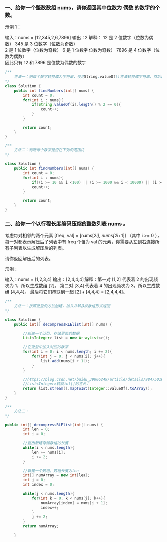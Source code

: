### 一、给你一个整数数组 nums，请你返回其中位数为 偶数 的数字的个数。

示例 1：

输入：nums = [12,345,2,6,7896]
输出：2
解释：
12 是 2 位数字（位数为偶数） 
345 是 3 位数字（位数为奇数）  
2 是 1 位数字（位数为奇数） 
6 是 1 位数字 位数为奇数） 
7896 是 4 位数字（位数为偶数）  
因此只有 12 和 7896 是位数为偶数的数字

```java
/**
	方法一：把每个数字转换成为字符串，使用String.valueOf()方法转换成字符串，然后再用.length()方法求			出其长度，再 %2 如果为0则为位数未偶数的个数
*/
class Solution {
    public int findNumbers(int[] nums) {
        int count = 0;
        for(int i : nums){
            if(String.valueOf(i).length() % 2 == 0){
                count++;
            }
        }

        return count;
    }
}
```

```java
/**
	方法二：判断每个数字是否在下列的范围内
*/

class Solution {
    public int findNumbers(int[] nums) {
        int count = 0;
        for(int i : nums){
            if((i >= 10 && i <100) || (i >= 1000 && i < 10000) || (i >= 100000 && i < 1000000))
            count++;
        }

        return count;
    }
}
```



### 二、给你一个以行程长度编码压缩的整数列表 nums 。

考虑每对相邻的两个元素 [freq, val] = [nums[2*i], nums[2*i+1]] （其中 i >= 0 ），每一对都表示解压后子列表中有 freq 个值为 val 的元素，你需要从左到右连接所有子列表以生成解压后的列表。

请你返回解压后的列表。 

示例：

输入：nums = [1,2,3,4]
输出：[2,4,4,4]
解释：第一对 [1,2] 代表着 2 的出现频次为 1，所以生成数组 [2]。
第二对 [3,4] 代表着 4 的出现频次为 3，所以生成数组 [4,4,4]。
最后将它们串联到一起 [2] + [4,4,4] = [2,4,4,4]。

```java
/**
	方法一：按照泛型的方法创建，加入并转换成数组形式返回
*/

class Solution {
    public int[] decompressRLElist(int[] nums) {

        //新建一个泛型，存储里面的数据
        List<Integer> list = new ArrayList<>();

        //在泛型中加入对应的数字
        for(int i = 0; i < nums.length; i += 2){
            for(int j = 0; j < nums[i]; j++){
                list.add(nums[i + 1]);
            }
        }

        //https://blog.csdn.net/baidu_39006249/article/details/98475016
        //List<Integer>转成int[]的方法：
        return list.stream().mapToInt(Integer::valueOf).toArray();
    }
}
```

```java
/**
	方法二：
*/

public int[] decompressRLElist(int[] nums) {
        int len = 0;
        int i = 0;

        //查出新建存储数组的长度
        while(i < nums.length){
            len += nums[i];
            i += 2;
        }

        //新建一个数组，数组长度为len
        int[] numArray = new int[len];
        int j = 0;
        int index = 0;

        while(j < nums.length){
            for(int k = 0; k < nums[j]; k++){
                numArray[index] = nums[j + 1];
                index++;
            }
            j += 2;
        }
        return numArray;

    }
```

